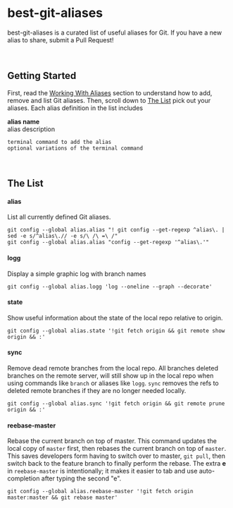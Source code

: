 # best-git-aliases
best-git-aliases is a curated list of useful aliases for Git.  If you have a new alias to share, submit a Pull Request!

<br />

## Getting Started
First, read the [Working With Aliases](working-with-aliases.md) section to understand how to add, remove and list Git aliases.  Then, scroll down to [The List](#the-list) pick out your aliases.  Each alias definition in the list includes

**alias name**<br />
alias description

`terminal command to add the alias`<br />
`optional variations of the terminal command`

<br />

## The List

#### alias

List all currently defined Git aliases.

`git config --global alias.alias "! git config --get-regexp ^alias\. | sed -e s/^alias\.// -e s/\ /\ =\ /"`<br />
`git config --global alias.alias "config --get-regexp '^alias\.'"`

#### logg

Display a simple graphic log with branch names

`git config --global alias.logg 'log --oneline --graph --decorate'`

#### state

Show useful information about the state of the local repo relative to origin.

`git config --global alias.state '!git fetch origin && git remote show origin && :'`

#### sync

Remove dead remote branches from the local repo.  All branches deleted branches on the remote server, will still show up in the local repo when using commands like `branch` or aliases like `logg`.  `sync` removes the refs to deleted remote branches if they are no longer needed locally.

`git config --global alias.sync '!git fetch origin && git remote prune origin && :'`

#### reebase-master

Rebase the current branch on top of master.  This command updates the local copy of `master` first, then rebases the current branch on top of `master`.  This saves developers form having to switch over to master, `git pull`, then switch back to the feature branch to finally perform the rebase.  The extra **e** in `reebase-master` is intentionally; it makes it easier to tab and use auto-completion after typing the second "e".

`git config --global alias.reebase-master '!git fetch origin master:master && git rebase master'`

